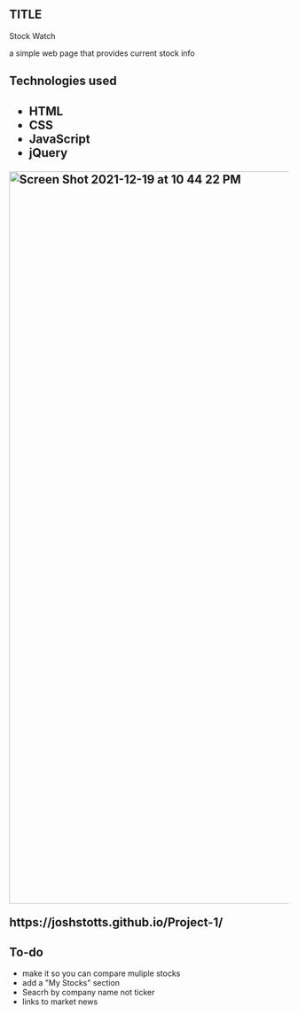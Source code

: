 

<h2>TITLE</h2>
    <p>Stock Watch</p>
       <p> a simple web page that provides current stock info</p>

<h2>Technologies used<h2>
<ul>
    <li>HTML</li>
    <li>CSS</li>
    <li>JavaScript</li>
    <li>jQuery</li>
</ul>
<img width="1322" alt="Screen Shot 2021-12-19 at 10 44 22 PM" src="https://user-images.githubusercontent.com/94932808/146787847-8d27f0b0-3ab9-4666-9ffd-b28a462db356.png">

<p>https://joshstotts.github.io/Project-1/</p>

<h2>To-do</h2>
<ul>
    <li>make it so you can compare muliple stocks</li>
    <li>add a "My Stocks" section</li>
    <li>Seacrh by company name not ticker</li>
    <li>links to market news</li>
</ul>

